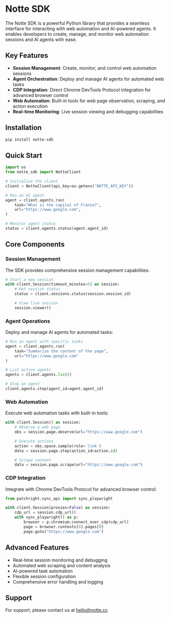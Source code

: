 # Notte SDK

The Notte SDK is a powerful Python library that provides a seamless interface for interacting with web automation and AI-powered agents. It enables developers to create, manage, and monitor web automation sessions and AI agents with ease.

## Key Features

- **Session Management**: Create, monitor, and control web automation sessions
- **Agent Orchestration**: Deploy and manage AI agents for automated web tasks
- **CDP Integration**: Direct Chrome DevTools Protocol integration for advanced browser control
- **Web Automation**: Built-in tools for web page observation, scraping, and action execution
- **Real-time Monitoring**: Live session viewing and debugging capabilities

## Installation

```bash
pip install notte-sdk
```

## Quick Start

```python
import os
from notte_sdk import NotteClient

# Initialize the client
client = NotteClient(api_key=os.getenv("NOTTE_API_KEY"))

# Run an AI agent
agent = client.agents.run(
    task="What is the capital of France?",
    url="https://www.google.com",
)

# Monitor agent status
status = client.agents.status(agent.agent_id)
```

## Core Components

### Session Management

The SDK provides comprehensive session management capabilities:

```python
# Start a new session
with client.Session(timeout_minutes=5) as session:
    # Get session status
    status = client.sessions.status(session.session_id)

    # View live session
    session.viewer()
```

### Agent Operations

Deploy and manage AI agents for automated tasks:

```python
# Run an agent with specific tasks
agent = client.agents.run(
    task="Summarize the content of the page",
    url="https://www.google.com"
)

# List active agents
agents = client.agents.list()

# Stop an agent
client.agents.stop(agent_id=agent.agent_id)
```

### Web Automation

Execute web automation tasks with built-in tools:

```python
with client.Session() as session:
    # Observe a web page
    obs = session.page.observe(url="https://www.google.com")

    # Execute actions
    action = obs.space.sample(role='link')
    data = session.page.step(action_id=action.id)

    # Scrape content
    data = session.page.scrape(url="https://www.google.com")
```

### CDP Integration

Integrate with Chrome DevTools Protocol for advanced browser control:

```python
from patchright.sync_api import sync_playwright

with client.Session(proxies=False) as session:
    cdp_url = session.cdp_url()
    with sync_playwright() as p:
        browser = p.chromium.connect_over_cdp(cdp_url)
        page = browser.contexts[0].pages[0]
        page.goto("https://www.google.com")
```

## Advanced Features

- Real-time session monitoring and debugging
- Automated web scraping and content analysis
- AI-powered task automation
- Flexible session configuration
- Comprehensive error handling and logging

## Support

For support, please contact us at [hello@notte.cc](mailto:hello@notte.cc)

